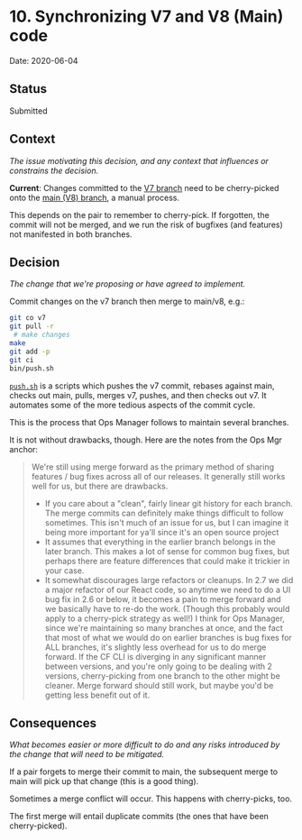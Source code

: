 # 10. Synchronizing V7 and V8 (Main) code

Date: 2020-06-04

## Status

Submitted

## Context

_The issue motivating this decision, and any context that influences or constrains the decision._

**Current**: Changes committed to the [V7
branch](https://github.com/cloudfoundry/cli/tree/v7) need to be cherry-picked
onto the [main (V8) branch](https://github.com/cloudfoundry/cli), a manual
process.

This depends on the pair to remember to cherry-pick. If forgotten, the commit
will not be merged, and we run the risk of bugfixes (and features) not
manifested in both branches.

## Decision

_The change that we're proposing or have agreed to implement._

Commit changes on the v7 branch then merge to main/v8, e.g.:

```bash
git co v7
git pull -r
 # make changes
make
git add -p
git ci
bin/push.sh
```

[`push.sh`](https://github.com/cloudfoundry/cli/blob/main/bin/push.sh) is a
scripts which pushes the v7 commit, rebases against main, checks out main,
pulls, merges v7, pushes, and then checks out v7. It automates some of the more
tedious aspects of the commit cycle.

This is the process that Ops Manager follows to maintain several branches.

It is not without drawbacks, though. Here are the notes from the Ops Mgr anchor:

> We're still using merge forward as the primary method of sharing features / bug fixes across all of our releases. It generally still works well for us, but there are drawbacks.
> * If you care about a "clean", fairly linear git history for each branch. The merge commits can definitely make things difficult to follow sometimes. This isn't much of an issue for us, but I can imagine it being more important for ya'll since it's an open source project
> * It assumes that everything in the earlier branch belongs in the later branch. This makes a lot of sense for common bug fixes, but perhaps there are feature differences that could make it trickier in your case.
> * It somewhat discourages large refactors or cleanups. In 2.7 we did a major refactor of our React code, so anytime we need to do a UI bug fix in 2.6 or below, it becomes a pain to merge forward and we basically have to re-do the work. (Though this probably would apply to a cherry-pick strategy as well!)
> I think for Ops Manager, since we're maintaining so many branches at once, and the fact that most of what we would do on earlier branches is bug fixes for ALL branches, it's slightly less overhead for us to do merge forward. If the CF CLI is diverging in any significant manner between versions, and you're only going to be dealing with 2 versions, cherry-picking from one branch to the other might be cleaner. Merge forward should still work, but maybe you'd be getting less benefit out of it.

## Consequences

_What becomes easier or more difficult to do and any risks introduced by the change that will need to be mitigated._

If a pair forgets to merge their commit to main, the subsequent merge to
main will pick up that change (this is a good thing).

Sometimes a merge conflict will occur. This happens with cherry-picks, too.

The first merge will entail duplicate commits (the ones that have been
cherry-picked).

